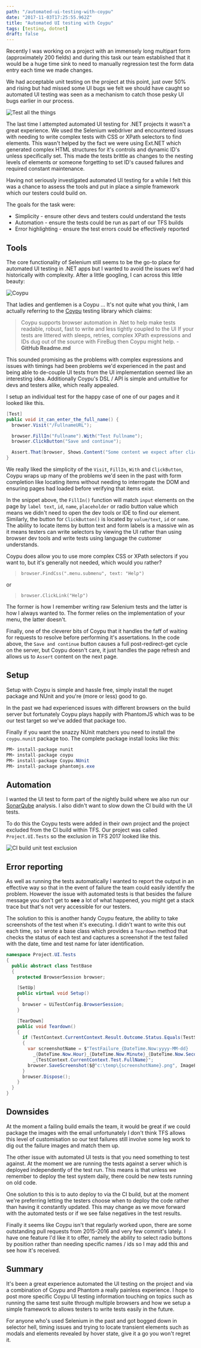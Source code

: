 ```yaml
---
path: "/automated-ui-testing-with-coypu"
date: "2017-11-03T17:25:55.962Z"
title: "Automated UI testing with Coypu"
tags: [testing, dotnet]
draft: false
---
```


Recently I was working on a project with an immensely long multipart form (approximately 200 fields) and during this task our team established that it would be a huge time sink to need to manually regression test the form data entry each time we made changes.

We had acceptable unit testing on the project at this point, just over 50% and rising but had missed some UI bugs we felt we should have caught so automated UI testing was seen as a mechanism to catch those pesky UI bugs earlier in our process.

![Test all the things](TestAllTheThings.jpg)

The last time I attempted automated UI testing for .NET projects it wasn't a great experience. We used the Selenium webdriver and encountered issues with needing to write complex tests with CSS or XPath selectors to find elements.
This wasn't helped by the fact we were using Ext.NET which generated complex HTML structures for it's controls and dynamic ID's unless specifically set.
This made the tests brittle as changes to the nesting levels of elements or someone forgetting to set ID's caused failures and required constant maintenance.

Having not seriously investigated automated UI testing for a while I felt this was a chance to assess the tools and put in place a simple framework which our testers could build on.

The goals for the task were:

- Simplicity - ensure other devs and testers could understand the tests
- Automation - ensure the tests could be run as part of our TFS builds
- Error highlighting - ensure the test errors could be effectively reported

## Tools

The core functionality of Selenium still seems to be the go-to place for automated UI testing in .NET apps but I wanted to avoid the issues we'd had historically with complexity. After a little googling, I can across this little beauty:

![Coypu](Coypu.jpg)

That ladies and gentlemen is a Coypu ... It's not quite what you think, I am actually referring to the [Coypu](https://github.com/featurist/coypu) testing library which claims:

> Coypu supports browser automation in .Net to help make tests readable, robust, fast to write and less tightly coupled to the UI
> If your tests are littered with sleeps, retries, complex XPath expressions and IDs dug out of the source with FireBug then Coypu might help. - **GitHub Readme.md**

This sounded promising as the problems with complex expressions and issues with timings had been problems we'd experienced in the past and being able to de-couple UI tests from the UI implementation seemed like an interesting idea.
Additionally Coypu's DSL / API is simple and untuitive for devs and testers alike, which really appealed.

I setup an individual test for the happy case of one of our pages and it looked like this.

```csharp
[Test]
public void it_can_enter_the_full_name() {
  browser.Visit("/FullnameURL");

  browser.FillIn("Fullname").With("Test Fullname");
  browser.ClickButton("Save and continue");

  Assert.That(browser, Shows.Content("Some content we expect after clicking save"));
}
```

We really liked the simplicity of the `Visit`, `FillIn`, `With` and `ClickButton`, Coypu wraps up many of the problems we'd seen in the past with form completion like locating items without needing to interrogate the DOM and ensuring pages had loaded before verifying that items exist.

In the snippet above, the `FillIn()` function will match `input` elements on the page by `label text`, `id`, `name`, `placeholder` or radio button value which means we didn't need to open the dev tools or IDE to find our element. Similarly, the button for `ClickButton()` is located by `value/text`, `id` or `name`.
The ability to locate items by button text and form labels is a massive win as it means testers can write selectors by viewing the UI rather than using browser dev tools and write tests using language the customer understands.

Coypu does allow you to use more complex CSS or XPath selectors if you want to, but it's generally not needed, which would you rather?

>`browser.FindCss(".menu.submenu", text: "Help")`

or

>`browser.ClickLink("Help")`

The former is how I remember writing raw Selenium tests and the latter is how I always wanted to. The former relies on the implementation of your menu, the latter doesn't.

Finally, one of the cleverer bits of Coypu that it handles the faff of waiting for requests to resolve before performing it's assertations. In the code above, the `Save and continue` button causes a full post-redirect-get cycle on the server, but Coypu doesn't care, it just handles the page refresh and allows us to `Assert` content on the next page.

## Setup

Setup with Coypu is simple and hassle free, simply install the nuget package and NUnit and you're (more or less) good to go.

In the past we had experienced issues with different browsers on the build server but fortunately Coypu plays happily with PhantomJS which was to be our test target so we've added that package too.

Finally if you want the snazzy NUnit matchers you need to install the `coypu.nunit` package too. The complete package install looks like this:

```csharp
PM> install-package nunit
PM> install-package coypu
PM> install-package Coypu.NUnit
PM> install-package phantomjs.exe
```

## Automation

I wanted the UI test to form part of the nightly build where we also run our [SonarQube](https://www.sonarqube.org/) analysis. I also didn't want to slow down the CI build with the UI tests.

To do this the Coypu tests were added in their own project and the project excluded from the CI build within TFS. Our project was called `Project.UI.Tests` so the exclusion in TFS 2017 looked like this.

![CI build unit test exclusion](ui-test-exclusion.png)

## Error reporting

As well as running the tests automatically I wanted to report the output in an effective way so that in the event of failure the team could easily identify the problem.
However the issue with automated tests is that besides the failure message you don't get to **see** a lot of what happened, you might get a stack trace but that's not very accessible for our testers.

The solution to this is another handy Coypu feature, the ability to take screenshots of the test when it's executing.
I didn't want to write this out each time, so I wrote a base class which provides a `Teardown` method that checks the status of each test and captures a screenshot if the test failed with the date, time and test name for later identification.

```csharp
namespace Project.UI.Tests
{
  public abstract class TestBase
  {
    protected BrowserSession browser;

    [SetUp]
    public virtual void Setup()
    {
      browser = UiTestConfig.BrowserSession;
    }

    [TearDown]
    public void Teardown()
    {
      if (TestContext.CurrentContext.Result.Outcome.Status.Equals(TestStatus.Failed))
      {
        var screenshotName = $"TestFailure_{DateTime.Now:yyyy-MM-dd}
          _{DateTime.Now.Hour}_{DateTime.Now.Minute}_{DateTime.Now.Second}
          _{TestContext.CurrentContext.Test.FullName}";
        browser.SaveScreenshot($@"c:\temp\{screenshotName}.png", ImageFormat.Png);
      }
      browser.Dispose();
    }
  }
}
```

## Downsides

At the moment a failing build emails the team, it would be great if we could package the images with the email unfortunately I don't think TFS allows this level of customisation so our test failures still involve some leg work to dig out the failure images and match them up.

The other issue with automated UI tests is that you need something to test against. At the moment we are running the tests against a server which is deployed independently of the test run.
This means is that unless we remember to deploy the test system daily, there could be new tests running on old code.

One solution to this is to auto deploy to via the CI build, but at the moment we're preferring letting the testers choose when to deploy the code rather than having it constantly updated. This may change as we move forward with the automated tests or if we see false negatives in the test results.

Finally it seems like Coypu isn't that regularly worked upon, there are some outstanding pull requests from 2015-2016 and very few commit's lately. I have one feature I'd like it to offer, namely the ability to select radio buttons by position rather than needing specific names / ids so I may add this and see how it's received.

## Summary

It's been a great experience automated the UI testing on the project and via a combination of Coypu and Phantom a really painless experience.
I hope to post more specific Coypu UI testing information touching on topics such as running the same test suite through multiple browsers and how we setup a simple framework to allows testers to write tests easily in the future.

For anyone who's used Selenium in the past and got bogged down in selector hell, timing issues and trying to locate transient elements such as modals and elements revealed by hover state, give it a go you won't regret it.






